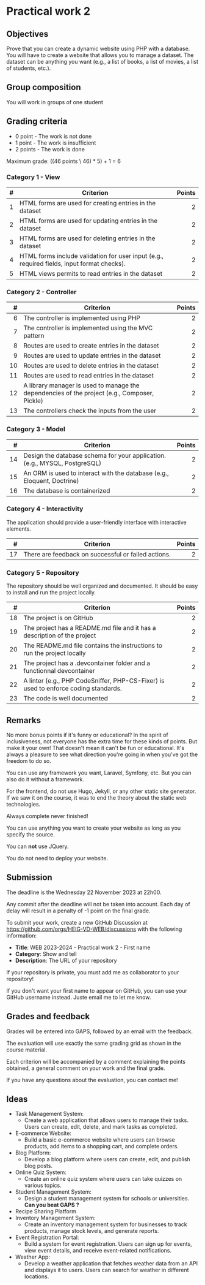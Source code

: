 # Practical work 2

## Objectives

Prove that you can create a dynamic website using PHP with a database. You will have to create a website that allows you to manage a dataset. The dataset can be anything you want (e.g., a list of books, a list of movies, a list of students, etc.).

## Group composition

You will work in groups of one student

## Grading criteria

- 0 point - The work is not done
- 1 point - The work is insufficient
- 2 points - The work is done

Maximum grade: ((46 points \\ 46) * 5) + 1 = 6

### Category 1 - View

| #   | Criterion                                                                                  | Points |
| --: | -----------------------------------------------------------------------------------------  | -----: |
| 1   | HTML forms are used for creating entries in the dataset                                    |      2 |
| 2   | HTML forms are used for updating entries in the dataset                                    |      2 |
| 3   | HTML forms are used for deleting entries in the dataset                                    |      2 |
| 4   | HTML forms include validation for user input (e.g., required fields, input format checks). |      2 |
| 5   | HTML views permits to read entries in the dataset                                          |      2 |

### Category 2 - Controller

|  # | Criterion                                                                                    | Points |
|---:|----------------------------------------------------------------------------------------------|-------:|
|  6 | The controller is implemented using PHP                                                      |      2 |
|  7 | The controller is implemented using the MVC pattern                                          |      2 |
|  8 | Routes are used to create entries in the dataset                                             |      2 |
|  9 | Routes are used to update entries in the dataset                                             |      2 |
| 10 | Routes are used to delete entries in the dataset                                             |      2 |
| 11 | Routes are used to read entries in the dataset                                               |      2 |
| 12 | A library manager is used to manage the dependencies of the project (e.g., Composer, Pickle) |      2 |
| 13 | The controllers check the inputs from the user                                               |      2 |

### Category 3 - Model

|  # | Criterion                                                                  | Points |
|---:|----------------------------------------------------------------------------|-------:|
| 14 | Design the database schema for your application. (e.g., MYSQL, PostgreSQL) |      2 |
| 15 | An ORM is used to interact with the database (e.g., Eloquent, Doctrine)    |      2 |
| 16 | The database is containerized                                              |      2 |

### Category 4 - Interactivity

The application should provide a user-friendly interface with interactive elements.

|  # | Criterion                                           | Points |
|---:|-----------------------------------------------------|-------:|
| 17 | There are feedback on successful or failed actions. |      2 |

### Category 5 - Repository

The repository should be well organized and documented. It should be easy to install and run the project locally.

|  # | Criterion                                                                           | Points |
|---:|-------------------------------------------------------------------------------------|-------:|
| 18 | The project is on GitHub                                                            |      2 |
| 19 | The project has a README.md file and it has a description of the project            |      2 |
| 20 | The README.md file contains the instructions to run the project locally             |      2 |
| 21 | The project has a .devcontainer folder and a functionnal devcontainer               |      2 |
| 22 | A linter (e.g., PHP CodeSniffer, PHP-CS-Fixer) is used to enforce coding standards. |      2 |
| 23 | The code is well documented                                                         |      2 |

## Remarks

No more bonus points if it's funny or educational? In the spirit of inclusiveness, not everyone has the extra time for these kinds of points. But make it your own! That doesn't mean it can't be fun or educational. It's always a pleasure to see what direction you're going in when you've got the freedom to do so.

You can use any framework you want, Laravel, Symfony, etc. But you can also do it without a framework.

For the frontend, do not use Hugo, Jekyll, or any other static site generator. If we saw it on the course, it was to end the theory about the static web technologies.

Always complete never finished!

You can use anything you want to create your website as long as you specify the source.

You can **not** use JQuery.

You do not need to deploy your website.

## Submission

The deadline is the Wednesday 22 November 2023 at 22h00.

Any commit after the deadline will not be taken into account. Each day of delay will result in a penalty of -1 point on the final grade.

To submit your work, create a new GitHub Discussion at <https://github.com/orgs/HEIG-VD-WEB/discussions> with the following information:

- **Title**: WEB 2023-2024 - Practical work 2 - First name
- **Category**: Show and tell
- **Description**: The URL of your repository

If your repository is private, you must add me as collaborator to your repository!

If you don't want your first name to appear on GitHub, you can use your GitHub username instead. Juste email me to let me know.

## Grades and feedback

Grades will be entered into GAPS, followed by an email with the feedback.

The evaluation will use exactly the same grading grid as shown in the course material.

Each criterion will be accompanied by a comment explaining the points obtained, a general comment on your work and the final grade.

If you have any questions about the evaluation, you can contact me!

## Ideas

- Task Management System:
	- Create a web application that allows users to manage their tasks. Users can create, edit, delete, and mark tasks as completed.
- E-commerce Website:
	- Build a basic e-commerce website where users can browse products, add items to a shopping cart, and complete orders.
- Blog Platform:
	- Develop a blog platform where users can create, edit, and publish blog posts.
- Online Quiz System:
	- Create an online quiz system where users can take quizzes on various topics.
- Student Management System:
	- Design a student management system for schools or universities. **Can you beat GAPS ?**
- Recipe Sharing Platform
- Inventory Management System:
	- Create an inventory management system for businesses to track products, manage stock levels, and generate reports.
- Event Registration Portal:
	- Build a system for event registration. Users can sign up for events, view event details, and receive event-related notifications.
- Weather App:
	- Develop a weather application that fetches weather data from an API and displays it to users. Users can search for weather in different locations.
